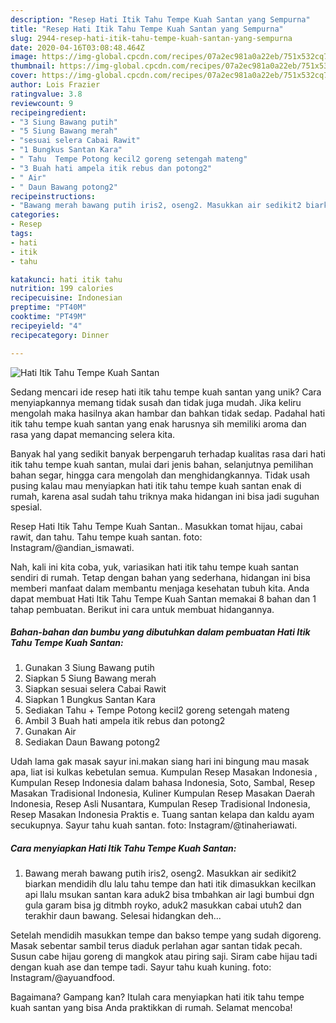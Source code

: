 ```yaml
---
description: "Resep Hati Itik Tahu Tempe Kuah Santan yang Sempurna"
title: "Resep Hati Itik Tahu Tempe Kuah Santan yang Sempurna"
slug: 2944-resep-hati-itik-tahu-tempe-kuah-santan-yang-sempurna
date: 2020-04-16T03:08:48.464Z
image: https://img-global.cpcdn.com/recipes/07a2ec981a0a22eb/751x532cq70/hati-itik-tahu-tempe-kuah-santan-foto-resep-utama.jpg
thumbnail: https://img-global.cpcdn.com/recipes/07a2ec981a0a22eb/751x532cq70/hati-itik-tahu-tempe-kuah-santan-foto-resep-utama.jpg
cover: https://img-global.cpcdn.com/recipes/07a2ec981a0a22eb/751x532cq70/hati-itik-tahu-tempe-kuah-santan-foto-resep-utama.jpg
author: Lois Frazier
ratingvalue: 3.8
reviewcount: 9
recipeingredient:
- "3 Siung Bawang putih"
- "5 Siung Bawang merah"
- "sesuai selera Cabai Rawit"
- "1 Bungkus Santan Kara"
- " Tahu  Tempe Potong kecil2 goreng setengah mateng"
- "3 Buah hati ampela itik rebus dan potong2"
- " Air"
- " Daun Bawang potong2"
recipeinstructions:
- "Bawang merah bawang putih iris2, oseng2. Masukkan air sedikit2 biarkan mendidih dlu lalu tahu tempe dan hati itik dimasukkan kecilkan api llalu msukan santan kara aduk2 bisa tmbahkan air lagi bumbui dgn gula garam bisa jg ditmbh royko, aduk2 masukkan cabai utuh2 dan terakhir daun bawang. Selesai hidangkan deh..."
categories:
- Resep
tags:
- hati
- itik
- tahu

katakunci: hati itik tahu 
nutrition: 199 calories
recipecuisine: Indonesian
preptime: "PT40M"
cooktime: "PT49M"
recipeyield: "4"
recipecategory: Dinner

---
```



![Hati Itik Tahu Tempe Kuah Santan](https://img-global.cpcdn.com/recipes/07a2ec981a0a22eb/751x532cq70/hati-itik-tahu-tempe-kuah-santan-foto-resep-utama.jpg)

Sedang mencari ide resep hati itik tahu tempe kuah santan yang unik? Cara menyiapkannya memang tidak susah dan tidak juga mudah. Jika keliru mengolah maka hasilnya akan hambar dan bahkan tidak sedap. Padahal hati itik tahu tempe kuah santan yang enak harusnya sih memiliki aroma dan rasa yang dapat memancing selera kita.

Banyak hal yang sedikit banyak berpengaruh terhadap kualitas rasa dari hati itik tahu tempe kuah santan, mulai dari jenis bahan, selanjutnya pemilihan bahan segar, hingga cara mengolah dan menghidangkannya. Tidak usah pusing kalau mau menyiapkan hati itik tahu tempe kuah santan enak di rumah, karena asal sudah tahu triknya maka hidangan ini bisa jadi suguhan spesial.

Resep Hati Itik Tahu Tempe Kuah Santan.. Masukkan tomat hijau, cabai rawit, dan tahu. Tahu tempe kuah santan. foto: Instagram/@andian_ismawati.


Nah, kali ini kita coba, yuk, variasikan hati itik tahu tempe kuah santan sendiri di rumah. Tetap dengan bahan yang sederhana, hidangan ini bisa memberi manfaat dalam membantu menjaga kesehatan tubuh kita. Anda dapat membuat Hati Itik Tahu Tempe Kuah Santan memakai 8 bahan dan 1 tahap pembuatan. Berikut ini cara untuk membuat hidangannya.

<!--inarticleads1-->

##### Bahan-bahan dan bumbu yang dibutuhkan dalam pembuatan Hati Itik Tahu Tempe Kuah Santan:

1. Gunakan 3 Siung Bawang putih
1. Siapkan 5 Siung Bawang merah
1. Siapkan sesuai selera Cabai Rawit
1. Siapkan 1 Bungkus Santan Kara
1. Sediakan  Tahu + Tempe Potong kecil2 goreng setengah mateng
1. Ambil 3 Buah hati ampela itik rebus dan potong2
1. Gunakan  Air
1. Sediakan  Daun Bawang potong2


Udah lama gak masak sayur ini.makan siang hari ini bingung mau masak apa, liat isi kulkas kebetulan semua. Kumpulan Resep Masakan Indonesia , Kumpulan Resep Indonesia dalam bahasa Indonesia, Soto, Sambal, Resep Masakan Tradisional Indonesia, Kuliner Kumpulan Resep Masakan Daerah Indonesia, Resep Asli Nusantara, Kumpulan Resep Tradisional Indonesia, Resep Masakan Indonesia Praktis e. Tuang santan kelapa dan kaldu ayam secukupnya. Sayur tahu kuah santan. foto: Instagram/@tinaheriawati. 

<!--inarticleads2-->

##### Cara menyiapkan Hati Itik Tahu Tempe Kuah Santan:

1. Bawang merah bawang putih iris2, oseng2. Masukkan air sedikit2 biarkan mendidih dlu lalu tahu tempe dan hati itik dimasukkan kecilkan api llalu msukan santan kara aduk2 bisa tmbahkan air lagi bumbui dgn gula garam bisa jg ditmbh royko, aduk2 masukkan cabai utuh2 dan terakhir daun bawang. Selesai hidangkan deh...


Setelah mendidih masukkan tempe dan bakso tempe yang sudah digoreng. Masak sebentar sambil terus diaduk perlahan agar santan tidak pecah. Susun cabe hijau goreng di mangkok atau piring saji. Siram cabe hijau tadi dengan kuah ase dan tempe tadi. Sayur tahu kuah kuning. foto: Instagram/@ayuandfood. 

Bagaimana? Gampang kan? Itulah cara menyiapkan hati itik tahu tempe kuah santan yang bisa Anda praktikkan di rumah. Selamat mencoba!
